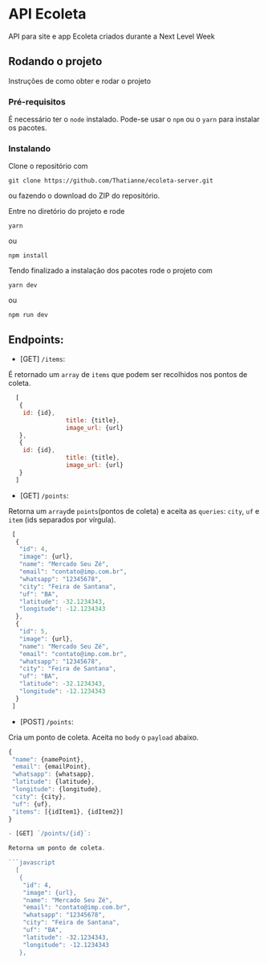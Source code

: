 # API Ecoleta
API para site e app Ecoleta criados durante a Next Level Week

## Rodando o projeto
Instruções de como obter e rodar o projeto

### Pré-requisitos
É necessário ter o `node` instalado. Pode-se usar o `npm` ou o `yarn` para instalar os pacotes.

### Instalando
Clone o repositório com 
```
git clone https://github.com/Thatianne/ecoleta-server.git
```
ou fazendo o download do ZIP do repositório.

Entre no diretório do projeto e rode
```
yarn
```
ou
```
npm install
```
Tendo finalizado a instalação dos pacotes rode o projeto com
```
yarn dev
```
ou
```
npm run dev
```
## Endpoints:
 - [GET] `/items`:
 
 É retornado um `array` de `items` que podem ser recolhidos nos pontos de coleta.
 
 ```javascript
   [
    {
     id: {id},
				 title: {title},
				 image_url: {url}
    },
    {
     id: {id},
				 title: {title},
				 image_url: {url}
    }
   ]
```
 
 - [GET] `/points`:
 
 Retorna um `array`de `points`(pontos de coleta) e aceita as `queries`: `city`, `uf` e `item` (ids separados por vírgula).
 
  ```javascript
   [
    {
     "id": 4,
     "image": {url},
     "name": "Mercado Seu Zé",
     "email": "contato@imp.com.br",
     "whatsapp": "12345678",
     "city": "Feira de Santana",
     "uf": "BA",
     "latitude": -32.1234343,
     "longitude": -12.1234343
    },
    {
     "id": 5,
     "image": {url},
     "name": "Mercado Seu Zé",
     "email": "contato@imp.com.br",
     "whatsapp": "12345678",
     "city": "Feira de Santana",
     "uf": "BA",
     "latitude": -32.1234343,
     "longitude": -12.1234343
    }
   ]
```

 - [POST] `/points`:
 
 Cria um ponto de coleta. Aceita no `body` o `payload` abaixo.
 
 ```javascript
 {
  "name": {namePoint},
  "email": {emailPoint},
  "whatsapp": {whatsapp},
  "latitude": {latitude},
  "longitude": {longitude},
  "city": {city},
  "uf": {uf},
  "items": [{idItem1}, {idItem2}]
 }
 
 - [GET] `/points/{id}`:
 
 Retorna um ponto de coleta.
 
 ```javascript
   [
    {
     "id": 4,
     "image": {url},
     "name": "Mercado Seu Zé",
     "email": "contato@imp.com.br",
     "whatsapp": "12345678",
     "city": "Feira de Santana",
     "uf": "BA",
     "latitude": -32.1234343,
     "longitude": -12.1234343
    },
 ```
 
